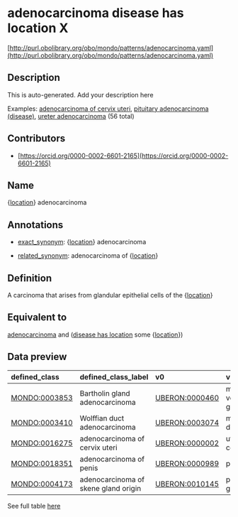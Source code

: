 # adenocarcinoma disease has location X 

[http://purl.obolibrary.org/obo/mondo/patterns/adenocarcinoma.yaml](http://purl.obolibrary.org/obo/mondo/patterns/adenocarcinoma.yaml)
## Description 

This is auto-generated. Add your description here

Examples: [adenocarcinoma of cervix uteri](http://purl.obolibrary.org/obo/MONDO_0016275), [pituitary adenocarcinoma (disease)](http://purl.obolibrary.org/obo/MONDO_0017582), [ureter adenocarcinoma](http://purl.obolibrary.org/obo/MONDO_0003216) (56 total)
## Contributors 
* [https://orcid.org/0000-0002-6601-2165](https://orcid.org/0000-0002-6601-2165) 
## Name 

{[location](http://www.w3.org/2002/07/owl#Thing)} adenocarcinoma

## Annotations 

* [exact_synonym](http://www.geneontology.org/formats/oboInOwl#hasExactSynonym): {[location](http://www.w3.org/2002/07/owl#Thing)} adenocarcinoma

* [related_synonym](http://www.geneontology.org/formats/oboInOwl#hasRelatedSynonym): adenocarcinoma of {[location](http://www.w3.org/2002/07/owl#Thing)}

## Definition 

A carcinoma that arises from glandular epithelial cells of the {[location](http://www.w3.org/2002/07/owl#Thing)}

## Equivalent to 

[adenocarcinoma](http://purl.obolibrary.org/obo/MONDO_0004970) and ([disease has location](http://purl.obolibrary.org/obo/RO_0004026) some {[location](http://www.w3.org/2002/07/owl#Thing)})

## Data preview 
| defined_class                                | defined_class_label                  | v0                                            | v0_label               |
|:---------------------------------------------|:-------------------------------------|:----------------------------------------------|:-----------------------|
| [MONDO:0003853](http://purl.obolibrary.org/obo/MONDO_0003853) | Bartholin gland adenocarcinoma       | [UBERON:0000460](http://purl.obolibrary.org/obo/UBERON_0000460) | major vestibular gland |
| [MONDO:0003410](http://purl.obolibrary.org/obo/MONDO_0003410) | Wolffian duct adenocarcinoma         | [UBERON:0003074](http://purl.obolibrary.org/obo/UBERON_0003074) | mesonephric duct       |
| [MONDO:0016275](http://purl.obolibrary.org/obo/MONDO_0016275) | adenocarcinoma of cervix uteri       | [UBERON:0000002](http://purl.obolibrary.org/obo/UBERON_0000002) | uterine cervix         |
| [MONDO:0018351](http://purl.obolibrary.org/obo/MONDO_0018351) | adenocarcinoma of penis              | [UBERON:0000989](http://purl.obolibrary.org/obo/UBERON_0000989) | penis                  |
| [MONDO:0004173](http://purl.obolibrary.org/obo/MONDO_0004173) | adenocarcinoma of skene gland origin | [UBERON:0010145](http://purl.obolibrary.org/obo/UBERON_0010145) | paraurethral gland     |

See full table [here](https://github.com/monarch-initiative/mondo/blob/master/src/patterns/data/matches/adenocarcinoma.tsv) 
